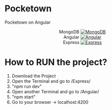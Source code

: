 # Pocketown
Pocketown on Angular

<p align="center">
  MongoDB
  <a href="https://www.mongodb.com/">
    <img src="https://badge.fury.io/js/mongoose.svg" alt="MongoDB">
  </a><br>
  Angular
  <a href="https://www.angular.io/">
    <img src="https://badge.fury.io/js/%40angular%2Fcore.svg" alt="Angular">
  </a><br>
  Express
  <a href="http://expressjs.com/">
    <img src="https://badge.fury.io/js/express.svg" alt="Express">
  </a>
 </p>
 
 # How to RUN the project?
 
 1. Download the Project
 2. Open the Terminal and go to /Express/
 3. "npm run dev"
 4. Open another Terminal and go to /Angular/
 5. "npm start"
 6. Go to your browser -> localhost:4200
